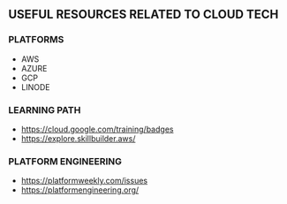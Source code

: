
## USEFUL RESOURCES RELATED TO CLOUD TECH


### PLATFORMS
* AWS
* AZURE
* GCP
* LINODE


### LEARNING PATH
* https://cloud.google.com/training/badges
* https://explore.skillbuilder.aws/


### PLATFORM ENGINEERING
* https://platformweekly.com/issues
* https://platformengineering.org/




